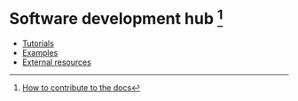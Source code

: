 # Software development hub [^1]
- [Tutorials](Tutorials/README.md)
- [Examples](Examples/README.md)
- [External resources](ExternalResources/README.md)

[^1]: [How to contribute to the docs](../General/HowToContribute/README.md)